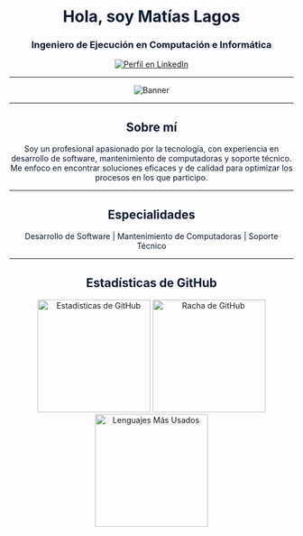 <h1 align="center" style="color:#0a192f;">Hola, soy Matías Lagos</h1>
<h3 align="center" style="color:#0a192f;">Ingeniero de Ejecución en Computación e Informática</h3>

<p align="center">
  <a href="https://www.linkedin.com/in/matías-lagos-contreras-070064363">
    <img src="https://img.shields.io/badge/LinkedIn-0A66C2?style=for-the-badge&logo=linkedin&logoColor=white" alt="Perfil en LinkedIn" />
  </a>
</p>

---

<p align="center">
  <img src="https://github.com/user-attachments/assets/62a5b7c6-43f5-4a56-8267-24e18269b07a" alt="Banner" />
</p>

---

<h2 align="center" style="color:#0a192f;">Sobre mí</h2>
<p align="center" style="color:#0a192f;">
  Soy un profesional apasionado por la tecnología, con experiencia en desarrollo de software, mantenimiento de computadoras y soporte técnico. 
  Me enfoco en encontrar soluciones eficaces y de calidad para optimizar los procesos en los que participo.
</p>

---

<h2 align="center" style="color:#0a192f;">Especialidades</h2>
<p align="center" style="color:#0a192f;">
  Desarrollo de Software | Mantenimiento de Computadoras | Soporte Técnico
</p>

---

<h2 align="center" style="color:#0a192f;">Estadísticas de GitHub</h2>

<p align="center">
  <img src="https://github-readme-stats.vercel.app/api?username=MatiLakes&show_icons=true&theme=blueberry&locale=es" alt="Estadísticas de GitHub" height="200"/>
  <img src="https://streak-stats.demolab.com/?user=MatiLakes&theme=blueberry&locale=es" alt="Racha de GitHub" height="200"/>
  <img src="https://github-readme-stats.vercel.app/api/top-langs/?username=MatiLakes&layout=compact&theme=blueberry&locale=es" alt="Lenguajes Más Usados" height="200"/>
</p>
